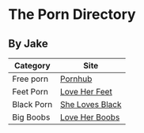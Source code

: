 # The Porn Directory
## By Jake

| Category  | Site |
| ------------- | ------------- |
| Free porn  | [Pornhub](https://www.pornhub.com)  |
| Feet Porn  | [Love Her Feet](https://www.loveherfeet.com)  |
| Black Porn | [She Loves Black](https://www.shelovesblack.com)
| Big Boobs | [Love Her Boobs](https://www.loveherboobs.com)
